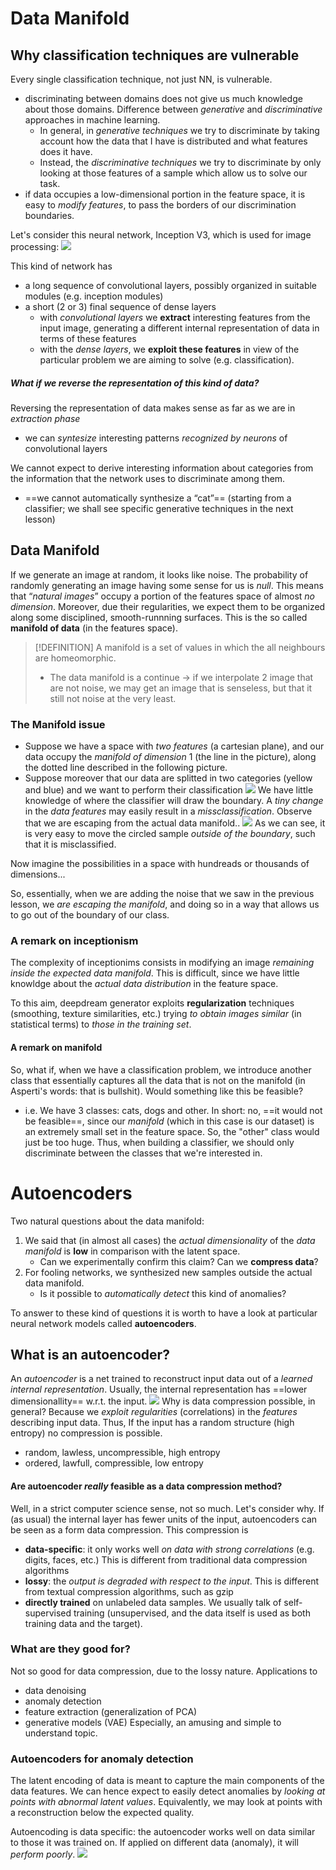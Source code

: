 # Data Manifold
## Why classification techniques are vulnerable
Every single classification technique, not just NN, is vulnerable. 
- discriminating between domains does not give us much knowledge about those domains. Difference between _generative_ and _discriminative_ approaches in machine learning.
	- In general, in _generative techniques_ we try to discriminate by taking account how  the data that I have is distributed and what features does it have.
	- Instead, the _discriminative techniques_ we try to discriminate by only looking at those features of a sample which allow us to solve our task.  
- if data occupies a low-dimensional portion in the feature space, it is easy to _modify features_, to pass the borders of our discrimination boundaries.

Let's consider this neural network, Inception V3, which is used for image processing:
![](inceptionv3.png)

This kind of network has
- a long sequence of convolutional layers, possibly organized in suitable modules (e.g. inception modules) 
- a short (2 or 3) final sequence of dense layers
	- with _convolutional layers_ we __extract__ interesting features from the input image, generating a different internal representation of data in terms of these features 
	- with the _dense layers_, we __exploit these features__ in view of the particular problem we are aiming to solve (e.g. classification).

##### What if we reverse the representation of this kind of data?
Reversing the representation of data makes sense as far as we are in _extraction phase_ 
- we can _syntesize_ interesting patterns _recognized by neurons_ of convolutional layers

We cannot expect to derive interesting information about categories from the information that the network uses to discriminate among them. 
- ==we cannot automatically synthesize a “cat”== (starting from a classifier; we shall see specific generative techniques in the next lesson)

## Data Manifold
If we generate an image at random, it looks like noise. 
The probability of randomly generating an image having some sense for us is _null_. This means that “_natural images_” occupy a portion of the features space of almost _no dimension_. 
Moreover, due their regularities, we expect them to be organized along some disciplined, smooth-runnning surfaces. This is the so called __manifold of data__ (in the features space).

>[!DEFINITION]
>A manifold is a set of values in which the all neighbours are homeomorphic.
>- The data manifold is a continue -> if we interpolate 2 image that are not noise, we may get an image that is senseless, but that it still not noise at the very least. 

### The Manifold issue
- Suppose we have a space with _two features_ (a cartesian plane), and our data occupy the _manifold of dimension_ 1 (the line in the picture), along the dotted line described in the following picture.
- Suppose moreover that our data are splitted in two categories (yellow and blue) and we want to perform their classification
![](manifold-example.png)
We have little knowledge of where the classifier will draw the boundary. A _tiny change_ in the _data features_ may easily result in a _missclassification_.
Observe that we are escaping from the actual data manifold..
![](manifold-example-2.png)
As we can see, it is very easy to move the circled sample _outside of the boundary_, such that it is misclassified. 

Now imagine the possibilities in a space with hundreads or thousands of dimensions...

So, essentially, when we are adding the noise that we saw in the previous lesson, we _are escaping the manifold_, and doing so in a way that allows us to go out of the boundary of our class. 

### A remark on inceptionism
The complexity of inceptionims consists in modifying an image _remaining inside the expected data manifold_. This is difficult, since we have little knowldge about the _actual data distribution_ in the feature space. 

To this aim, deepdream generator exploits __regularization__ techniques (smoothing, texture similarities, etc.) trying _to obtain images similar_ (in statistical terms) to _those in the training set_.

#### A remark on manifold
So, what if, when we have a classification problem, we introduce another class that essentially captures all the data that is not on the manifold (in Asperti's words: that is bullshit). Would something like this be feasible?
- i.e. We have 3 classes: cats, dogs and other. 
In short: no, ==it would not be feasible==, since our _manifold_ (which in this case is our dataset) is an extremely small set in the feature space. So, the "other" class would just be too huge.
Thus, when building a classifier, we should only discriminate between the classes that we're interested in. 

# Autoencoders
Two natural questions about the data manifold: 
1. We said that (in almost all cases) the _actual dimensionality_ of the _data manifold_ is __low__ in comparison with the latent space. 
	- Can we experimentally confirm this claim? Can we __compress data__? 
2. For fooling networks, we synthesized new samples outside the actual data manifold. 
	- Is it possible to _automatically detect_ this kind of anomalies? 

To answer to these kind of questions it is worth to have a look at particular neural network models called __autoencoders__.

## What is an autoencoder?
An _autoencoder_ is a net trained to reconstruct input data out of a _learned internal representation_. Usually, the internal representation has ==lower dimensionallity== w.r.t. the input.
![](autoencoder.png)
Why is data compression possible, in general? Because we _exploit regularities_ (correlations) in the _features_ describing input data. Thus, If the input has a random structure (high entropy) no compression is possible.
- random, lawless, uncompressible, high entropy 
- ordered, lawfull, compressible, low entropy

#### Are autoencoder _really_ feasible as a data compression method?
Well, in a strict computer science sense, not so much. Let's consider why.
If (as usual) the internal layer has fewer units of the input, autoencoders can be seen as a form data compression. This compression is 
- __data-specific__: it only works well _on data with strong correlations_ (e.g. digits, faces, etc.) This is different from traditional data compression algorithms 
- __lossy__: the _output is degraded with respect to the input_. This is different from textual compression algorithms, such as gzip 
- __directly trained__ on unlabeled data samples. We usually talk of self-supervised training (unsupervised, and the data itself is used as both training data and the target).

### What are they good for?
Not so good for data compression, due to the lossy nature. Applications to 
- data denoising 
- anomaly detection 
- feature extraction (generalization of PCA) 
- generative models (VAE)
Especially, an amusing and simple to understand topic.

### Autoencoders for anomaly detection
The latent encoding of data is meant to capture the main components of the data features. We can hence expect to easily detect anomalies by _looking at points with abnormal latent values_. Equivalently, we may look at points with a reconstruction below the expected quality.

Autoencoding is data specific: the autoencoder works well on data similar to those it was trained on. If applied on different data (anomaly), it will _perform poorly_.
![](anomaly-detection.png)
